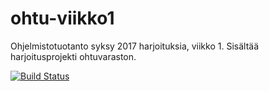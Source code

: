 # ohtu-viikko1

Ohjelmistotuotanto syksy 2017 harjoituksia, viikko 1. Sisältää harjoitusprojekti ohtuvaraston.

[![Build Status](https://travis-ci.org/Namirual/ohtu-viikko1.svg?branch=master)](https://travis-ci.org/Namirual/ohtu-viikko1)